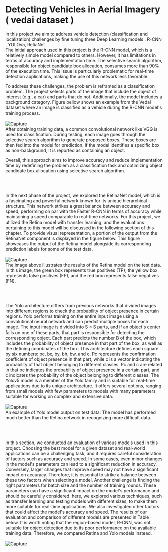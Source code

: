 # Detecting Vehicles in Aerial Imagery ( vedai dataset )
in this project we aim to address vehicle detection (classification and localization) challenges by fine tuning three Deep Learning models : R-CNN , YOLOv5, RetiaNet
<br/>
The initial approach used in this project is the R-CNN model, which is a relatively simple model compared to others. However, it has limitations in terms of accuracy and implementation time. The selective search algorithm, responsible for object candidate box allocation, consumes more than 90% of the execution time. This issue is particularly problematic for real-time detection applications, making the use of this network less favorable.

To address these challenges, the problem is reframed as a classification problem. The project selects parts of the image that include the object of interest (e.g., a car) and parts that do not. Additionally, the model includes a background category. Figure bellow shows an example from the Vedai dataset where an image is classified as a vehicle during the R-CNN model's training process.
<br/>
<br/>
![Capture](https://github.com/alirezaghrb1999/ObjectDetection_Vedai/assets/46087111/e2d5b6d4-1072-4a05-b7fb-f67d77cbcc95)
<br/>
After obtaining training data, a common convolutional network like VGG is used for classification. During testing, each image goes through the selective search algorithm to generate proposed boxes. These boxes are then fed into the model for prediction. If the model identifies a specific box as non-background, it is reported as containing an object.

Overall, this approach aims to improve accuracy and reduce implementation time by redefining the problem as a classification task and optimizing object candidate box allocation using selective search algorithm.

<br/>
<br/>

In the next phase of the project, we explored the RetinaNet model, which is a fascinating and powerful network known for its unique hierarchical structure. This network strikes a great balance between accuracy and speed, performing on par with the Faster R-CNN in terms of accuracy while maintaining a speed comparable to real-time networks. For this project, we utilized the Retina model with transfer learning, and the evaluations pertaining to this model will be discussed in the following section of this chapter. To provide visual representation, a portion of the output from the RetinaNet component is displayed in the figure below. This figure showcases the output of the Retina model alongside its corresponding prediction labels for some of the test data.
<br/>
<br/>
![Capture](https://github.com/alirezaghrb1999/ObjectDetection_Vedai/assets/46087111/b4a4d152-e3d4-4d99-96b0-7cef2fce2e38)
<br/>
The image above illustrates the results of the Retina model on the test data. In this image, the green box represents true positives (TP), the yellow box represents false positives (FP), and the red box represents false negatives (FN).

<br/>
<br/>

The Yolo architecture differs from previous networks that divided images into different regions to check the probability of object presence in certain regions. Yolo performs training on the entire input image using a convolutional neural network and can predict multiple boxes for each image. The input image is divided into S × S parts, and if an object's center falls on one of these parts, that part is responsible for detecting the corresponding object. Each part predicts the number B of the box, which includes the probability of object presence in that part of the box, as well as the defining coordinates of the box. This architecture defines each square by six numbers: pc, bx, by, bh, bw, and c. Pc represents the confirmation coefficient of object presence in that part, while c is a vector indicating the probability of that object belonging to different classes. Pc and c are related in that pc indicates the probability of object presence in a certain part, and c indicates the probability of the object belonging to different classes. The Yolov5 model is a member of the Yolo family and is suitable for real-time applications due to its unique architecture. It offers several options, ranging from small models with few parameters to models with many parameters suitable for working on complex and extensive data.
<br/>
<br/>
![Capture](https://github.com/alirezaghrb1999/ObjectDetection_Vedai/assets/46087111/fc9d422f-8264-417b-950d-5aa583810b8b)
<br/>
An example of Yolo model output on test data: The model has performed much better than the Retina network in recognizing more difficult data.

<br/>
<br/>

In this section, we conducted an evaluation of various models used in this project. Choosing the best model for a given dataset and real-world applications can be a challenging task, and it requires careful consideration of factors such as accuracy and speed. In some cases, even minor changes in the model's parameters can lead to a significant reduction in accuracy. Conversely, larger changes that improve speed may not have a significant impact on accuracy. Therefore, it is essential to strike a balance between these two factors when selecting a model. 
Another challenge is finding the right parameters for batch size and the number of training rounds. These parameters can have a significant impact on the model's performance and should be carefully considered. 
here, we explored various techniques, such as transfer learning and testing models with different sizes, to make them more suitable for real-time applications. We also investigated other factors that could affect the model's accuracy and speed. The results of our evaluation and comparison of different models are presented in Table below. It is worth noting that the region-based model, R-CNN, was not suitable for object detection due to its poor performance on the available training data. Therefore, we compared Retina and Yolo models instead. 
<br/>
<br/>
![Capture](https://github.com/alirezaghrb1999/ObjectDetection_Vedai/assets/46087111/4d8f0c2b-1e65-4ebb-8fc5-80bb45020b59)
<br/>
